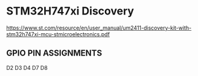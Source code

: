 # STM32H747xi Discovery
https://www.st.com/resource/en/user_manual/um2411-discovery-kit-with-stm32h747xi-mcu-stmicroelectronics.pdf


## GPIO PIN ASSIGNMENTS
D2
D3
D4
D7
D8